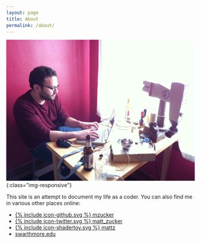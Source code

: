 ```yaml
---
layout: page
title: About
permalink: /about/
---
```


![Beer and robots pair nicely.](/images/beer-n-puma.jpg){:class="img-responsive"}

This site is an attempt to document my life as a coder. You can also find me in various other places online:

  * <a href="https://github.com/mzucker"><span class="icon">{% include icon-github.svg %}</span> mzucker</a>
  * <a href="https://twitter.com/matt_zucker"><span class="icon">{% include icon-twitter.svg %}</span> matt_zucker</a>
  * <a href="https://shadertoy.com/user/mattz"><span class="icon">{% include icon-shadertoy.svg %} mattz</span></a>
  * [swarthmore.edu](http://www.swarthmore.edu/NatSci/mzucker1/)
